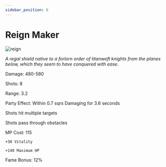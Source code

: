 ```yaml
---
sidebar_position: 6
---
```


# Reign Maker

![reign](https://vwiki.valorserver.com/api/item/picture/reign%20maker)

<i>A regal shield native to a forlorn order of titanweft knights from the planes below, which they seem to have conquered with ease.</i>

Damage: 480-580

Shots: 8

Range: 3.2

Party Effect: Within 0.7 sqrs Damaging for 3.6 seconds

Shots hit multiple targets

Shots pass through obstacles

MP Cost: 115

    +30 Vitality
    
    +140 Maximum HP

Fame Bonus: 12%
